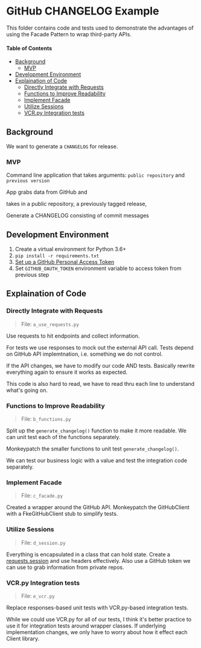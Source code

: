 # GitHub CHANGELOG Example

This folder contains code and tests used to demonstrate
the advantages of using the Facade Pattern
to wrap third-party APIs.

#### Table of Contents

<!-- TOC -->

- [Background](#background)
  - [MVP](#mvp)
- [Development Environment](#development-environment)
- [Explaination of Code](#explaination-of-code)
  - [Directly Integrate with Requests](#directly-integrate-with-requests)
  - [Functions to Improve Readability](#functions-to-improve-readability)
  - [Implement Facade](#implement-facade)
  - [Utilize Sessions](#utilize-sessions)
  - [VCR.py Integration tests](#vcrpy-integration-tests)

<!-- /TOC -->

## Background

We want to generate a `CHANGELOG` for release.

### MVP

Command line application that takes arguments: `public repository` and `previous version`

App grabs data from GitHub and

 takes in a public repository,
a previously tagged release,

Generate a CHANGELOG consisting of commit messages

## Development Environment

1. Create a virtual environment for Python 3.6+
1. `pip install -r requirements.txt`
1. [Set up a GitHub Personal Access Token](https://help.github.com/en/articles/creating-a-personal-access-token-for-the-command-line)
1. Set `GITHUB_OAUTH_TOKEN` environment variable to access token from previous step

## Explaination of Code

### Directly Integrate with Requests

> File: `a_use_requests.py`

Use requests to hit endpoints
and collect information.

For tests we use responses to mock out
the external API call.
Tests depend on GitHub API implemtnation,
i.e. something we do not control.

If the API changes,
we have to modify our code AND tests.
Basically rewrite everything again
to ensure it works as expected.

This code is also hard to read,
we have to read thru each line to
understand what's going on.

### Functions to Improve Readability

> File: `b_functions.py`

Split up the `generate_changelog()` function
to make it more readable.
We can unit test each of the functions separately.

Monkeypatch the smaller functions to unit test
`generate_changelog()`.

We can test our business logic with a value
and test the integration code separately.

### Implement Facade

> File: `c_facade.py`

Created a wrapper around the GitHub API.
Monkeypatch the GitHubClient with
a FkeGitHubClient stub to simplify tests.

### Utilize Sessions

> File: `d_session.py`

Everything is encapsulated in a class
that can hold state.
Create a
[requests.session](https://requests.readthedocs.io/en/master/user/advanced/)
and use headers effectively.
Also use a GitHub token we can use
to grab information from private repos.

### VCR.py Integration tests

> File: `e_vcr.py`

Replace responses-based unit tests
with VCR.py-based integration tests.

While we could use VCR.py for all of our tests,
I think it's better practice
to use it for integration tests around wrapper classes.
If underlying implementation changes,
we only have to worry about how it effect each Client library.
